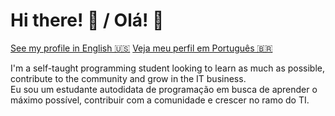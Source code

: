 # Hi there! 👋 / Olá! 👋
<a href="#en">See my profile in English 🇺🇸</a>
<a href="#pt-br">Veja meu perfil em Português 🇧🇷</a>

<div id="en">
  I'm a self-taught programming student looking to learn as much as possible, contribute to the community and grow in the IT business.
</div>

<div id="pt-br">
  Eu sou um estudante autodidata de programação em busca de aprender o máximo possível, contribuir com a comunidade e crescer no ramo do TI.
</div>

<!--
**lucas-agnelo/lucas-agnelo** is a ✨ _special_ ✨ repository because its `README.md` (this file) appears on your GitHub profile.

Here are some ideas to get you started:

- 🔭 I’m currently working on ...
- 🌱 I’m currently learning ...
- 👯 I’m looking to collaborate on ...
- 🤔 I’m looking for help with ...
- 💬 Ask me about ...
- 📫 How to reach me: ...
- 😄 Pronouns: ...
- ⚡ Fun fact: ...
-->
